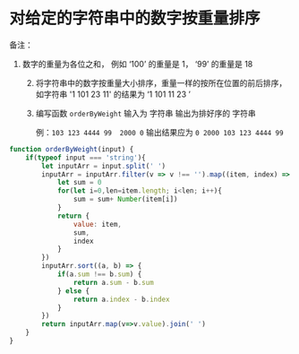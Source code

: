 # 对给定的字符串中的数字按重量排序

备注：

1. 数字的重量为各位之和， 例如 ‘100’ 的重量是 1， ‘99’ 的重量是 18

   2. 将字符串中的数字按重量大小排序，重量一样的按所在位置的前后排序，如字符串 '1 101 23 11' 的结果为 ‘1 101 11 23 ’

   3. 编写函数 `orderByWeight` 输入为 字符串 输出为排好序的 字符串

      例：`103 123 4444 99  2000 0` 输出结果应为 `0 2000 103 123 4444 99`

```javascript
function orderByWeight(input) {
    if(typeof input === 'string'){
        let inputArr = input.split(' ')
        inputArr = inputArr.filter(v => v !== '').map((item, index) => {
            let sum = 0
            for(let i=0,len=item.length; i<len; i++){
                sum = sum+ Number(item[i])
            }
            return {
                value: item,
                sum,
                index
            }
        })
        inputArr.sort((a, b) => {
            if(a.sum !== b.sum) {
                return a.sum - b.sum
            } else {
                return a.index - b.index
            }
        })
        return inputArr.map(v=>v.value).join(' ')
    }
}
```



